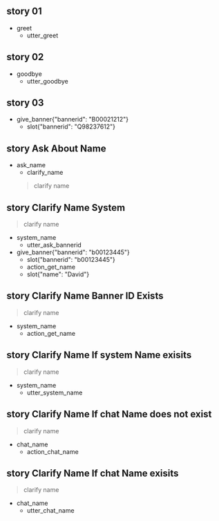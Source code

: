 ## story 01
* greet
  - utter_greet

## story 02
* goodbye
  - utter_goodbye

## story 03
* give_banner{"bannerid": "B00021212"}
  - slot{"bannerid": "Q98237612"}

## story Ask About Name
* ask_name
  - clarify_name
  > clarify name

## story Clarify Name System
> clarify name
* system_name
  - utter_ask_bannerid
* give_banner{"bannerid": "b00123445"}
    - slot{"bannerid": "b00123445"}
    - action_get_name
    - slot{"name": "David"}

## story Clarify Name Banner ID Exists
> clarify name
* system_name
  - action_get_name

## story Clarify Name If system Name exisits
> clarify name
* system_name
  - utter_system_name

## story Clarify Name If chat Name does not exist
> clarify name
* chat_name
  - action_chat_name

## story Clarify Name If chat Name exisits
> clarify name
* chat_name
  - utter_chat_name
